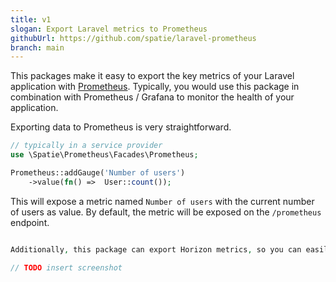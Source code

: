 ```yaml
---
title: v1
slogan: Export Laravel metrics to Prometheus
githubUrl: https://github.com/spatie/laravel-prometheus
branch: main
---
```


This packages make it easy to export the key metrics of your Laravel application with [Prometheus](https://prometheus.io/docs/introduction/overview/). Typically, you would use this package in combination with Prometheus / Grafana to monitor the health of your application.

Exporting data to Prometheus is very straightforward.

```php
// typically in a service provider
use \Spatie\Prometheus\Facades\Prometheus;

Prometheus::addGauge('Number of users')
    ->value(fn() =>  User::count());
```

This will expose a metric named `Number of users` with the current number of users as value. By default, the metric will be exposed on the `/prometheus` endpoint. 

```php 

Additionally, this package can export Horizon metrics, so you can easily build a graph that shows the number of jobs in the queue.

// TODO insert screenshot
